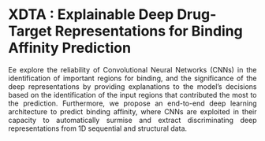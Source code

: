 # XDTA : Explainable Deep Drug-Target Representations for Binding Affinity Prediction
<p align="justify"> Ee explore the reliability of Convolutional Neural Networks (CNNs) in the identification of important regions for binding, and the significance of the deep representations by providing explanations to the model’s decisions based on the identification of the input regions that contributed the most to the prediction. Furthermore, we propose an end-to-end deep learning architecture to predict binding affinity, where CNNs are exploited in their capacity to automatically surmise and extract discriminating deep representations from 1D sequential and structural data.</p>
